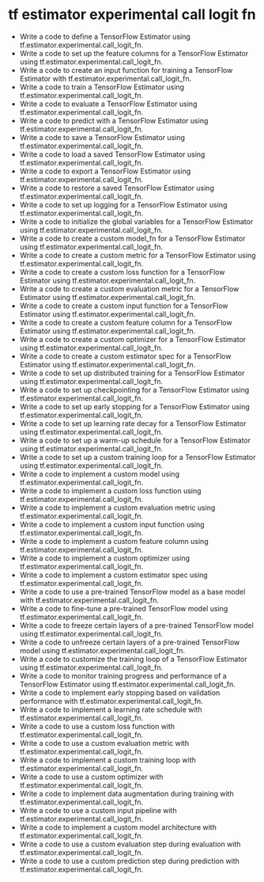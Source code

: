 # tf estimator experimental call logit fn

- Write a code to define a TensorFlow Estimator using tf.estimator.experimental.call_logit_fn.
- Write a code to set up the feature columns for a TensorFlow Estimator using tf.estimator.experimental.call_logit_fn.
- Write a code to create an input function for training a TensorFlow Estimator with tf.estimator.experimental.call_logit_fn.
- Write a code to train a TensorFlow Estimator using tf.estimator.experimental.call_logit_fn.
- Write a code to evaluate a TensorFlow Estimator using tf.estimator.experimental.call_logit_fn.
- Write a code to predict with a TensorFlow Estimator using tf.estimator.experimental.call_logit_fn.
- Write a code to save a TensorFlow Estimator using tf.estimator.experimental.call_logit_fn.
- Write a code to load a saved TensorFlow Estimator using tf.estimator.experimental.call_logit_fn.
- Write a code to export a TensorFlow Estimator using tf.estimator.experimental.call_logit_fn.
- Write a code to restore a saved TensorFlow Estimator using tf.estimator.experimental.call_logit_fn.
- Write a code to set up logging for a TensorFlow Estimator using tf.estimator.experimental.call_logit_fn.
- Write a code to initialize the global variables for a TensorFlow Estimator using tf.estimator.experimental.call_logit_fn.
- Write a code to create a custom model_fn for a TensorFlow Estimator using tf.estimator.experimental.call_logit_fn.
- Write a code to create a custom metric for a TensorFlow Estimator using tf.estimator.experimental.call_logit_fn.
- Write a code to create a custom loss function for a TensorFlow Estimator using tf.estimator.experimental.call_logit_fn.
- Write a code to create a custom evaluation metric for a TensorFlow Estimator using tf.estimator.experimental.call_logit_fn.
- Write a code to create a custom input function for a TensorFlow Estimator using tf.estimator.experimental.call_logit_fn.
- Write a code to create a custom feature column for a TensorFlow Estimator using tf.estimator.experimental.call_logit_fn.
- Write a code to create a custom optimizer for a TensorFlow Estimator using tf.estimator.experimental.call_logit_fn.
- Write a code to create a custom estimator spec for a TensorFlow Estimator using tf.estimator.experimental.call_logit_fn.
- Write a code to set up distributed training for a TensorFlow Estimator using tf.estimator.experimental.call_logit_fn.
- Write a code to set up checkpointing for a TensorFlow Estimator using tf.estimator.experimental.call_logit_fn.
- Write a code to set up early stopping for a TensorFlow Estimator using tf.estimator.experimental.call_logit_fn.
- Write a code to set up learning rate decay for a TensorFlow Estimator using tf.estimator.experimental.call_logit_fn.
- Write a code to set up a warm-up schedule for a TensorFlow Estimator using tf.estimator.experimental.call_logit_fn.
- Write a code to set up a custom training loop for a TensorFlow Estimator using tf.estimator.experimental.call_logit_fn.
- Write a code to implement a custom model using tf.estimator.experimental.call_logit_fn.
- Write a code to implement a custom loss function using tf.estimator.experimental.call_logit_fn.
- Write a code to implement a custom evaluation metric using tf.estimator.experimental.call_logit_fn.
- Write a code to implement a custom input function using tf.estimator.experimental.call_logit_fn.
- Write a code to implement a custom feature column using tf.estimator.experimental.call_logit_fn.
- Write a code to implement a custom optimizer using tf.estimator.experimental.call_logit_fn.
- Write a code to implement a custom estimator spec using tf.estimator.experimental.call_logit_fn.
- Write a code to use a pre-trained TensorFlow model as a base model with tf.estimator.experimental.call_logit_fn.
- Write a code to fine-tune a pre-trained TensorFlow model using tf.estimator.experimental.call_logit_fn.
- Write a code to freeze certain layers of a pre-trained TensorFlow model using tf.estimator.experimental.call_logit_fn.
- Write a code to unfreeze certain layers of a pre-trained TensorFlow model using tf.estimator.experimental.call_logit_fn.
- Write a code to customize the training loop of a TensorFlow Estimator using tf.estimator.experimental.call_logit_fn.
- Write a code to monitor training progress and performance of a TensorFlow Estimator using tf.estimator.experimental.call_logit_fn.
- Write a code to implement early stopping based on validation performance with tf.estimator.experimental.call_logit_fn.
- Write a code to implement a learning rate schedule with tf.estimator.experimental.call_logit_fn.
- Write a code to use a custom loss function with tf.estimator.experimental.call_logit_fn.
- Write a code to use a custom evaluation metric with tf.estimator.experimental.call_logit_fn.
- Write a code to implement a custom training loop with tf.estimator.experimental.call_logit_fn.
- Write a code to use a custom optimizer with tf.estimator.experimental.call_logit_fn.
- Write a code to implement data augmentation during training with tf.estimator.experimental.call_logit_fn.
- Write a code to use a custom input pipeline with tf.estimator.experimental.call_logit_fn.
- Write a code to implement a custom model architecture with tf.estimator.experimental.call_logit_fn.
- Write a code to use a custom evaluation step during evaluation with tf.estimator.experimental.call_logit_fn.
- Write a code to use a custom prediction step during prediction with tf.estimator.experimental.call_logit_fn.